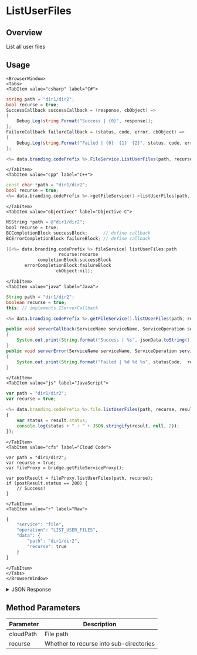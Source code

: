 # ListUserFiles
## Overview
List all user files

<PartialServop service_name="file" operation_name="LIST_USER_FILES" />

## Usage

```mdx-code-block
<BrowserWindow>
<Tabs>
<TabItem value="csharp" label="C#">
```

```csharp
string path = "dir1/dir2";
bool recurse = true;
SuccessCallback successCallback = (response, cbObject) =>
{
    Debug.Log(string.Format("Success | {0}", response));
};
FailureCallback failureCallback = (status, code, error, cbObject) =>
{
    Debug.Log(string.Format("Failed | {0}  {1}  {2}", status, code, error));
};

<%= data.branding.codePrefix %>.FileService.ListUserFiles(path, recurse, successCallback, failureCallback);
```

```mdx-code-block
</TabItem>
<TabItem value="cpp" label="C++">
```

```cpp
const char *path = "dir1/dir2";
bool recurse = true;
<%= data.branding.codePrefix %>->getFileService()->listUserFiles(path, recurse, this);
```

```mdx-code-block
</TabItem>
<TabItem value="objectivec" label="Objective-C">
```

```objectivec
NSString *path = @"dir1/dir2";
bool recurse = true;
BCCompletionBlock successBlock;      // define callback
BCErrorCompletionBlock failureBlock; // define callback

[[<%= data.branding.codePrefix %> fileService] listUserFiles:path
                    recurse:recurse
            completionBlock:successBlock
       errorCompletionBlock:failureBlock
                   cbObject:nil];
```

```mdx-code-block
</TabItem>
<TabItem value="java" label="Java">
```

```java
String path = "dir1/dir2";
boolean recurse = true;
this; // implements IServerCallback

<%= data.branding.codePrefix %>.getFileService().listUserFiles(path, recurse, this);

public void serverCallback(ServiceName serviceName, ServiceOperation serviceOperation, JSONObject jsonData)
{
    System.out.print(String.format("Success | %s", jsonData.toString()));
}
public void serverError(ServiceName serviceName, ServiceOperation serviceOperation, int statusCode, int reasonCode, String jsonError)
{
    System.out.print(String.format("Failed | %d %d %s", statusCode,  reasonCode, jsonError.toString()));
}
```

```mdx-code-block
</TabItem>
<TabItem value="js" label="JavaScript">
```

```javascript
var path = "dir1/dir2";
var recurse = true;

<%= data.branding.codePrefix %>.file.listUserFiles(path, recurse, result =>
{
	var status = result.status;
	console.log(status + " : " + JSON.stringify(result, null, 2));
});
```

```mdx-code-block
</TabItem>
<TabItem value="cfs" label="Cloud Code">
```

```cfscript
var path = "dir1/dir2";
var recurse = true;
var fileProxy = bridge.getFileServiceProxy();

var postResult = fileProxy.listUserFiles(path, recurse);
if (postResult.status == 200) {
    // Success!
}
```

```mdx-code-block
</TabItem>
<TabItem value="r" label="Raw">
```

```r
{
	"service": "file",
	"operation": "LIST_USER_FILES",
	"data": {
		"path": "dir1/dir2",
		"recurse": true
	}
}
```

```mdx-code-block
</TabItem>
</Tabs>
</BrowserWindow>
```

<details>
<summary>JSON Response</summary>

```json
{
    "status": 200,
    "data": {
        "fileList": [
            {
                "updatedAt": 1452603368201,
                "uploadedAt": null,
                "fileSize": 85470,
                "shareable": true,
                "createdAt": 1452603368201,
                "profileId": "bf8a1433-62d2-448e-b396-f3dbffff44",
                "gameId": "99999",
                "path": "test2",
                "filename": "testup.dat",
                "downloadUrl": "https://api.braincloudservers.com/s3/bc/g/99999/u/bf8f44/f/test2/testup.dat",
                "cloudLocation": "bc/g/99999/u/bf8f44/f/test2/testup.dat"
            }
        ]
    }
}
```
</details>

## Method Parameters
Parameter | Description
--------- | -----------
cloudPath | File path
recurse | Whether to recurse into sub-directories


